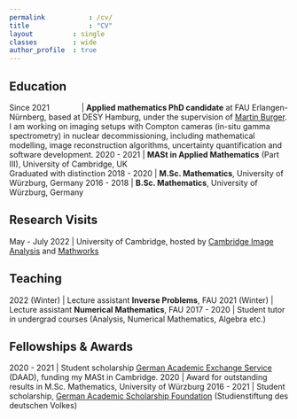 ```yaml
---
permalink			: /cv/
title				: "CV"
layout 			: single
classes			: wide
author_profile	: true
---
```

## Education

Since 2021 <img width=50/> | **Applied mathematics PhD candidate** at FAU Erlangen-Nürnberg, based at DESY Hamburg, under the supervision of [Martin Burger](https://en.www.math.fau.de/angewandte-mathematik-1/mitarbeiter/prof-dr-martin-burger/).<br>I am working on imaging setups with Compton cameras (in-situ gamma spectrometry) in nuclear decommissioning, including mathematical modelling, image reconstruction algorithms, uncertainty quantification and software development.
2020 - 2021 | **MASt in Applied Mathematics** (Part III), University of Cambridge, UK<br>Graduated with distinction
2018 - 2020 | **M.Sc. Mathematics**, University of Würzburg, Germany
2016 - 2018 | **B.Sc. Mathematics**, University of Würzburg, Germany

## Research Visits

May - July 2022 | University of Cambridge, hosted by [Cambridge Image Analysis](https://www.damtp.cam.ac.uk/research/cia/cambridge-image-analysis) and [Mathworks](https://mathworks.com/)

## Teaching

2022 (Winter) | Lecture assistant **Inverse Problems**, FAU
2021 (Winter) | Lecture assistant **Numerical Mathematics**, FAU
2017 - 2020 | Student tutor in undergrad courses (Analysis, Numerical Mathematics, Algebra etc.)

## Fellowships & Awards

2020 - 2021 | Student scholarship [German Academic Exchange Service](https://www.daad.org/en) (DAAD), funding my MASt in Cambridge.
2020 | Award for outstanding results in M.Sc. Mathematics, University of Würzburg
2016 - 2021 | Student scholarship, [German Academic Scholarship Foundation](https://www.studienstiftung.de/en/) (Studienstiftung des deutschen Volkes)
